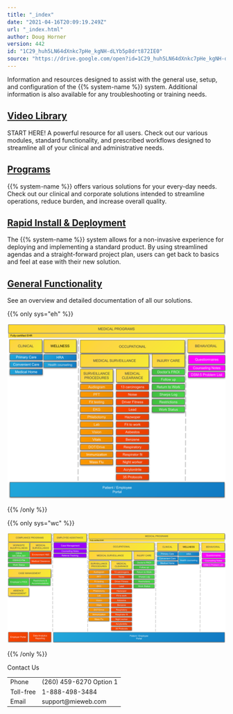 ```yaml
---
title: "_index"
date: "2021-04-16T20:09:19.249Z"
url: "_index.html"
author: Doug Horner
version: 442
id: "1C29_huh5LN64dXnkc7pHe_kgNH-dLYb5p8drt872IE0"
source: "https://drive.google.com/open?id=1C29_huh5LN64dXnkc7pHe_kgNH-dLYb5p8drt872IE0"
---
```

Information and resources designed to assist with the general use, setup, and configuration of the {{% system-name %}} system. Additional information is also available for any troubleshooting or training needs.

## [Video Library](videos-and-demonstrations.html)

START HERE! A powerful resource for all users. Check out our various modules, standard functionality, and prescribed workflows designed to streamline all of your clinical and administrative needs.

## [Programs](programs.html)

{{% system-name %}} offers various solutions for your every-day needs. Check out our clinical and corporate solutions intended to streamline operations, reduce burden, and increase overall quality.

## [Rapid Install & Deployment](rapid-deployment.html)

The {{% system-name %}} system allows for a non-invasive experience for deploying and implementing a standard product. By using streamlined agendas and a straight-forward project plan, users can get back to basics and feel at ease with their new solution.

## [General Functionality](general-functionality.html)

See an overview and detailed documentation of all our solutions.



{{% only sys="eh" %}}

<object type="image/svg+xml" data="diagrams/wc-positioning.svg"><img src="diagrams/wc-positioning.svg" /></object>

{{% /only %}}


{{% only sys="wc" %}}

<object type="image/svg+xml" data="diagrams/eh-positioning.svg"><img src="diagrams/eh-positioning.svg" /></object>

{{% /only %}}


Contact Us

<table>
  <tr>
    <td>Phone</td>
    <td>(260) 459-6270 Option 1</td>
  </tr>
  <tr>
    <td>Toll-free</td>
    <td>1-888-498-3484</td>
  </tr>
  <tr>
    <td>Email</td>
    <td>support@mieweb.com</td>
  </tr>
</table>



